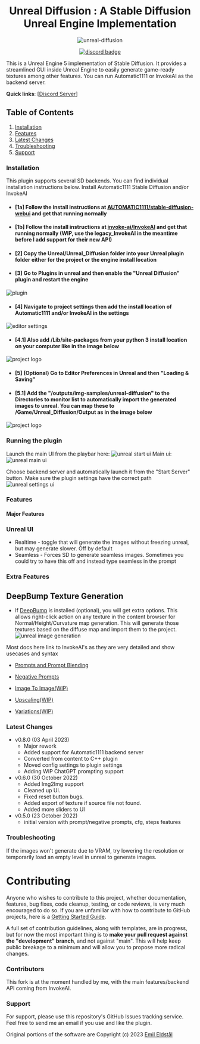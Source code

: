 <div align="center">

# Unreal Diffusion : A Stable Diffusion Unreal Engine Implementation
![unreal-diffusion](/Unreal/docs/unreal_v0.8.png)

[![discord badge]][discord link]

[discord badge]: https://flat.badgen.net/discord/members/wg67wbA3aA?icon=discord
[discord link]: https://discord.gg/wg67wbA3aA
</div>

This is a Unreal Engine 5 implementation of Stable Diffusion. It provides a streamlined
GUI inside Unreal Engine to easily generate game-ready textures among other features. You can run Automatic1111 or InvokeAI as the backend server.

**Quick links**: [<a href="https://discord.gg/wg67wbA3aA">Discord Server</a>]


## Table of Contents

1. [Installation](#installation)
2. [Features](#features)
3. [Latest Changes](#latest-changes)
4. [Troubleshooting](#troubleshooting)
5. [Support](#support)


### Installation

This plugin supports several SD backends. You can find individual installation instructions
below. Install Automatic1111 Stable Diffusion and/or InvokeAI

- #### [1a] Follow the install instructions at [AUTOMATIC1111/stable-diffusion-webui](https://github.com/AUTOMATIC1111/stable-diffusion-webui) and get that running normally
- #### [1b] Follow the install instructions at [invoke-ai/InvokeAI](https://github.com/invoke-ai/InvokeAI) and get that running normally (WIP, use the legacy_InvokeAI in the meantime before I add support for their new API)
- #### [2] Copy the Unreal/Unreal_Diffusion folder into your Unreal plugin folder either for the project or the engine install location
- #### [3] Go to Plugins in unreal and then enable the "Unreal Diffusion" plugin and restart the engine
![plugin](/Unreal/docs/unreal_plugin.png)
- #### [4] Navigate to project settings then add the install location of Automatic1111 and/or InvokeAI in the settings
![editor settings](/Unreal/docs/unreal_plugin_settings.png)
- #### [4.1] Also add /Lib/site-packages from your python 3 install location on your computer like in the image below
![project logo](/Unreal/docs/python_paths.png)
- #### [5] (Optional) Go to Editor Preferences in Unreal and then "Loading & Saving" 
- #### [5.1] Add the "/outputs/img-samples/unreal-diffusion" to the Directories to monitor list to automatically import the generated images to unreal. You can map these to /Game/Unreal_Diffusion/Output as in the image below
![project logo](/Unreal/docs/loading_saving.png) 

### Running the plugin
Launch the main UI from the playbar here:
![unreal start ui](/Unreal/docs/unreal_button.png)
Main ui:
![unreal main ui](/Unreal/docs/unreal_main_ui.png)

Choose backend server and automatically launch it from the "Start Server" button. Make sure the plugin settings have the correct path
![unreal settings ui](/Unreal/docs/unreal_settings.png)


### Features

#### Major Features

### Unreal UI
- Realtime - toggle that will generate the images without freezing unreal, but may generate slower. Off by default
- Seamless - Forces SD to generate seamless images. Sometimes you could try to have this off and instead type seamless in the prompt

### Extra Features
## DeepBump Texture Generation
- If [DeepBump](https://github.com/HugoTini/DeepBump) is installed (optional), you will get extra options. This allows right-click action on any texture in the content browser for Normal/Height/Curvature map generation. This will generate those textures based on the diffuse map and import them to the project.
![unreal image generation](/Unreal/docs/unreal_image_generation_deepbump.png)



Most docs here link to InvokeAI's as they are very detailed and show usecases and syntax

- [Prompts and Prompt Blending](https://invoke-ai.github.io/InvokeAI/features/PROMPTS/#prompt-blending)
- [Negative Prompts](https://invoke-ai.github.io/InvokeAI/features/PROMPTS/#negative-and-unconditioned-prompts)

- [Image To Image(WIP)](https://invoke-ai.github.io/InvokeAI/features/IMG2IMG/) 
- [Upscaling(WIP)](https://invoke-ai.github.io/InvokeAI/features/POSTPROCESS/)
- [Variations(WIP)](https://invoke-ai.github.io/InvokeAI/features/VARIATIONS/)

### Latest Changes
- v0.8.0 (03 April 2023)
  - Major rework
  - Added support for Automatic1111 backend server
  - Converted  from content to C++ plugin
  - Moved config settings to plugin settings
  - Adding WIP ChatGPT prompting support
- v0.6.0 (30 October 2022)
  - Added Img2Img support
  - Cleaned up UI.
  - Fixed reset button bugs.
  - Added export of texture if source file not found.
  - Added more sliders to UI
- v0.5.0 (23 October 2022)
  - initial version with prompt/negative prompts, cfg, steps features


### Troubleshooting

If the images won't generate due to VRAM, try lowering the resolution or temporarily load an empty level in unreal to generate images.

# Contributing

Anyone who wishes to contribute to this project, whether documentation, features, bug fixes, code
cleanup, testing, or code reviews, is very much encouraged to do so. If you are unfamiliar with how
to contribute to GitHub projects, here is a
[Getting Started Guide](https://opensource.com/article/19/7/create-pull-request-github).

A full set of contribution guidelines, along with templates, are in progress, but for now the most
important thing is to **make your pull request against the "development" branch**, and not against
"main". This will help keep public breakage to a minimum and will allow you to propose more radical
changes.

### Contributors

This fork is at the moment handled by me, with the main features/backend API coming from InvokeAI.

### Support

For support, please use this repository's GitHub Issues tracking service. Feel free to send me an
email if you use and like the plugin.

Original portions of the software are Copyright (c) 2023
[Emil Eldstål](https://github.com/emomilol1213)
